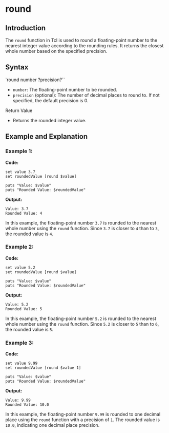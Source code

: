 # round

## Introduction

The `round` function in Tcl is used to round a floating-point number to the nearest integer value according to the rounding rules. It returns the closest whole number based on the specified precision.

## Syntax

`round number ?precision?``


- `number`: The floating-point number to be rounded.
- `precision` (optional): The number of decimal places to round to. If not specified, the default precision is 0.

Return Value

- Returns the rounded integer value.

## Example and Explanation

### Example 1:

**Code:**
``````
set value 3.7
set roundedValue [round $value]

puts "Value: $value"
puts "Rounded Value: $roundedValue"
``````
**Output:**
``````
Value: 3.7
Rounded Value: 4
``````
In this example, the floating-point number `3.7` is rounded to the nearest whole number using the `round` function. Since `3.7` is closer to `4` than to `3`, the rounded value is `4`.

### Example 2:

**Code:**
``````
set value 5.2
set roundedValue [round $value]

puts "Value: $value"
puts "Rounded Value: $roundedValue"
``````
**Output:**
``````
Value: 5.2
Rounded Value: 5
``````
In this example, the floating-point number `5.2` is rounded to the nearest whole number using the `round` function. Since `5.2` is closer to `5` than to `6`, the rounded value is `5`.

### Example 3:

**Code:**
``````
set value 9.99
set roundedValue [round $value 1]

puts "Value: $value"
puts "Rounded Value: $roundedValue"
``````
**Output:**
``````
Value: 9.99
Rounded Value: 10.0
``````

In this example, the floating-point number `9.99` is rounded to one decimal place using the `round` function with a precision of `1`. The rounded value is `10.0`, indicating one decimal place precision.

